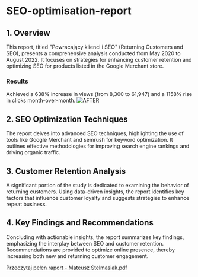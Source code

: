 # SEO-optimisation-report
## 1. Overview
This report, titled "Powracający klienci i SEO" (Returning Customers and SEO), presents a comprehensive analysis conducted from May 2020 to August 2022. It focuses on strategies for enhancing customer retention and optimizing SEO for products listed in the Google Merchant store.

### Results
Achieved a 638% increase in views (from 8,300 to 61,947) and a 1158% rise in clicks month-over-month.
![AFTER](https://github.com/mateusz-stelmasiak/SEO-optimisation-report/assets/46268673/66e13aa6-1cb4-4b5d-b347-c2c4fcef4225)

## 2. SEO Optimization Techniques
The report delves into advanced SEO techniques, highlighting the use of tools like Google Merchant and semrush for keyword optimization. It outlines effective methodologies for improving search engine rankings and driving organic traffic.

## 3. Customer Retention Analysis
A significant portion of the study is dedicated to examining the behavior of returning customers. Using data-driven insights, the report identifies key factors that influence customer loyalty and suggests strategies to enhance repeat business.

## 4. Key Findings and Recommendations
Concluding with actionable insights, the report summarizes key findings, emphasizing the interplay between SEO and customer retention. Recommendations are provided to optimize online presence, thereby increasing both new and returning customer engagement.




[Przeczytaj pełen raport - Mateusz Stelmasiak.pdf](https://github.com/mateusz-stelmasiak/SEO-optimisation-report/files/13334628/Pelen.raport.-.Mateusz.Stelmasiak.pdf)
